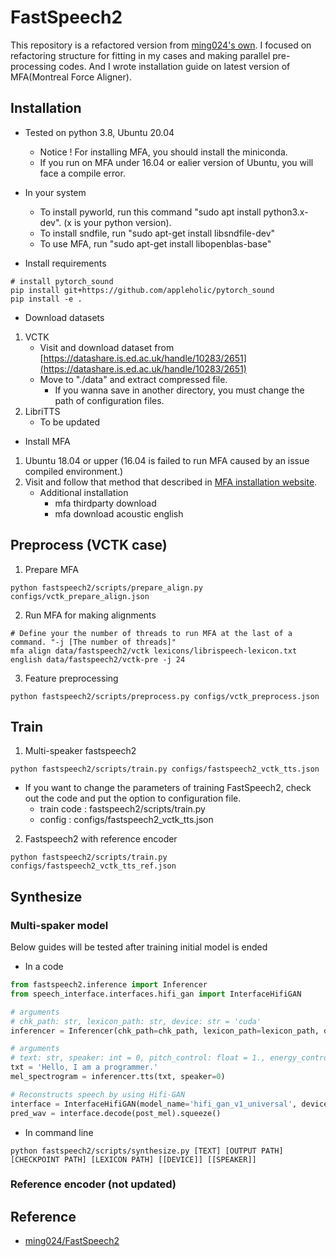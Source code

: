 # FastSpeech2 

This repository is a refactored version from [ming024's own](https://github.com/ming024/FastSpeech2).
I focused on refactoring structure for fitting in my cases and making parallel pre-processing codes.
And I wrote installation guide on latest version of MFA(Montreal Force Aligner).

## Installation

- Tested on python 3.8, Ubuntu 20.04
  - Notice ! For installing MFA, you should install the miniconda.
  - If you run on MFA under 16.04 or ealier version of Ubuntu, you will face a compile error.
- In your system
  - To install pyworld, run this command "sudo apt install python3.x-dev". (x is your python version).
  - To install sndfile, run "sudo apt-get install libsndfile-dev"
  - To use MFA, run "sudo apt-get install libopenblas-base"

- Install requirements
```
# install pytorch_sound
pip install git+https://github.com/appleholic/pytorch_sound
pip install -e .
```

- Download datasets
1. VCTK
   - Visit and download dataset from [https://datashare.is.ed.ac.uk/handle/10283/2651](https://datashare.is.ed.ac.uk/handle/10283/2651)
   - Move to "./data" and extract compressed file.
     - If you wanna save in another directory, you must change the path of configuration files.
2. LibriTTS
   - To be updated

- Install MFA 
1. Ubuntu 18.04 or upper (16.04 is failed to run MFA caused by an issue compiled environment.)
2. Visit and follow that method that described in [MFA installation website](https://montreal-forced-aligner.readthedocs.io/en/latest/installation.html).
   - Additional installation
     - mfa thirdparty download
     - mfa download acoustic english

## Preprocess (VCTK case)

1. Prepare MFA

```
python fastspeech2/scripts/prepare_align.py configs/vctk_prepare_align.json
```

2. Run MFA for making alignments

```
# Define your the number of threads to run MFA at the last of a command. "-j [The number of threads]"
mfa align data/fastspeech2/vctk lexicons/librispeech-lexicon.txt english data/fastspeech2/vctk-pre -j 24
```

3. Feature preprocessing

```
python fastspeech2/scripts/preprocess.py configs/vctk_preprocess.json
```

## Train

1. Multi-speaker fastspeech2

```
python fastspeech2/scripts/train.py configs/fastspeech2_vctk_tts.json
```

- If you want to change the parameters of training FastSpeech2, check out the code and put the option to configuration file.
  - train code : fastspeech2/scripts/train.py
  - config : configs/fastspeech2_vctk_tts.json

2. Fastspeech2 with reference encoder

```
python fastspeech2/scripts/train.py configs/fastspeech2_vctk_tts_ref.json
```


## Synthesize 

### Multi-spaker model 

Below guides will be tested after training initial model is ended

- In a code 

```python
from fastspeech2.inference import Inferencer
from speech_interface.interfaces.hifi_gan import InterfaceHifiGAN

# arguments
# chk_path: str, lexicon_path: str, device: str = 'cuda'
inferencer = Inferencer(chk_path=chk_path, lexicon_path=lexicon_path, device=device)

# arguments
# text: str, speaker: int = 0, pitch_control: float = 1., energy_control: float = 1., duration_control: float = 1.
txt = 'Hello, I am a programmer.'
mel_spectrogram = inferencer.tts(txt, speaker=0)

# Reconstructs speech by using Hifi-GAN
interface = InterfaceHifiGAN(model_name='hifi_gan_v1_universal', device='cuda')
pred_wav = interface.decode(post_mel).squeeze()
```

- In command line

```
python fastspeech2/scripts/synthesize.py [TEXT] [OUTPUT PATH] [CHECKPOINT PATH] [LEXICON PATH] [[DEVICE]] [[SPEAKER]]
```


### Reference encoder (not updated)

## Reference

- [ming024/FastSpeech2](https://github.com/ming024/FastSpeech2)